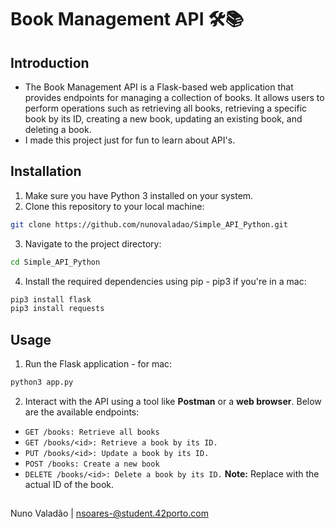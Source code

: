 # Book Management API 🛠️📚

## Introduction
- The Book Management API is a Flask-based web application that provides endpoints for managing a collection of books. It allows users to perform operations such as retrieving all books, retrieving a specific book by its ID, creating a new book, updating an existing book, and deleting a book. 
- I made this project just for fun to learn about API's.

## Installation

1. Make sure you have Python 3 installed on your system.
2. Clone this repository to your local machine:
``` bash
git clone https://github.com/nunovaladao/Simple_API_Python.git
```
3. Navigate to the project directory:
``` bash
cd Simple_API_Python
```
4. Install the required dependencies using pip - pip3 if you're in a mac:
``` bash
pip3 install flask
pip3 install requests
``` 

## Usage

1. Run the Flask application - for mac:
``` bash
python3 app.py
``` 
2. Interact with the API using a tool like **Postman** or a **web browser**. Below are the available endpoints:
- `GET /books: Retrieve all books`
- `GET /books/<id>: Retrieve a book by its ID.`
- `PUT /books/<id>: Update a book by its ID.`
- `POST /books: Create a new book`
- `DELETE /books/<id>: Delete a book by its ID.`
**Note:** Replace <id> with the actual ID of the book.

##
Nuno Valadão | nsoares-@student.42porto.com
